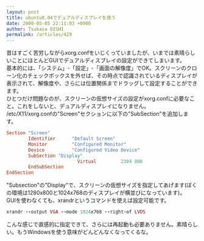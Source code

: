 ```yaml
---
layout: post
title: ubuntu8.04でデュアルディスプレイを使う
date: 2008-05-05 22:11:03 +0900
author: Tsukasa OISHI
permalink: /articles/429
---
```



昔はすごく苦労しながらxorg.confをいじくっていましたが、いまでは素晴らしいことにほとんどGUIでデュアルディスプレイの設定ができてしまいます。  
基本的には、「システム」-「設定」-「画面の解像度」でOK。スクリーンのクローン化のチェックボックスを外せば、その時点で認識されているディスプレイが表示されて、解像度や、さらには位置関係までドラッグして設定することができます。  
ひとつだけ問題なのが、スクリーンの仮想サイズの設定がxorg.confに必要なこと。これをしないと、デュアルディスプレイになりません。  
/etc/X11/xorg.confの"Screen"セクションに以下の"SubSection"を追加します。  

```ruby  
Section "Screen"  
        Identifier      "Default Screen"  
        Monitor         "Configured Monitor"  
        Device          "Configured Video Device"  
        SubSection "Display"  
                          Virtual         2304 800  
        EndSubSection  
EndSection  
```  

"Subsection"の"Display"で、スクリーンの仮想サイズを指定してあげます(ぼくの環境は1280x800と1024x768のディスプレイが横並びになっています)。  
GUIを使わなくても、xrandrというコマンドを使えば設定可能です。  

```ruby  
xrandr --output VGA --mode 1024x768 --right-of LVDS  
```  

こんな感じで直感的に指定できて、さらには再起動も必要ありません。素晴らしい。もうWindowsを使う意味がどんどんなくなってくるな。  

